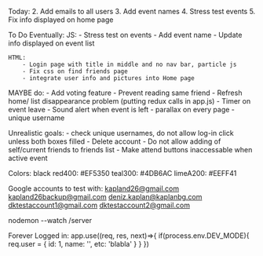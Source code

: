 Today:
2. Add emails to all users
3. Add event names
4. Stress test events
5. Fix info displayed on home page

To Do Eventually:
    JS: 
        - Stress test on events
        - Add event name
        - Update info displayed on event list

    HTML: 
        - Login page with title in middle and no nav bar, particle js
        - Fix css on find friends page
        - integrate user info and pictures into Home page

MAYBE do:
    - Add voting feature
    - Prevent reading same friend
    - Refresh home/ list disappearance problem (putting redux calls in app.js)
    - Timer on event leave
    - Sound alert when event is left
    - parallax on every page
    - unique username

Unrealistic goals:
    - check unique usernames, do not allow log-in click unless both boxes filled
    - Delete account
    - Do not allow adding of self/current friends to friends list
    - Make attend buttons inaccessable when active event

Colors: black
    red400: #EF5350
    teal300: #4DB6AC
    limeA200: #EEFF41

Google accounts to test with:
    kapland26@gmail.com
    kapland26backup@gmail.com
    deniz.kaplan@kaplanbg.com
    dktestaccount1@gmail.com
    dktestaccount2@gmail.com

nodemon --watch /server

Forever Logged in:
app.use((req, res, next)=>{
    if(process.env.DEV_MODE){
        req.user = {
            id: 1,
            name: '<Your Name>',
            etc: 'blabla'
        }
    }
})